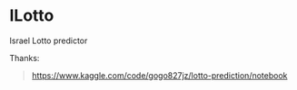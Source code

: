 # ILotto
Israel Lotto predictor


Thanks:
>  https://www.kaggle.com/code/gogo827jz/lotto-prediction/notebook